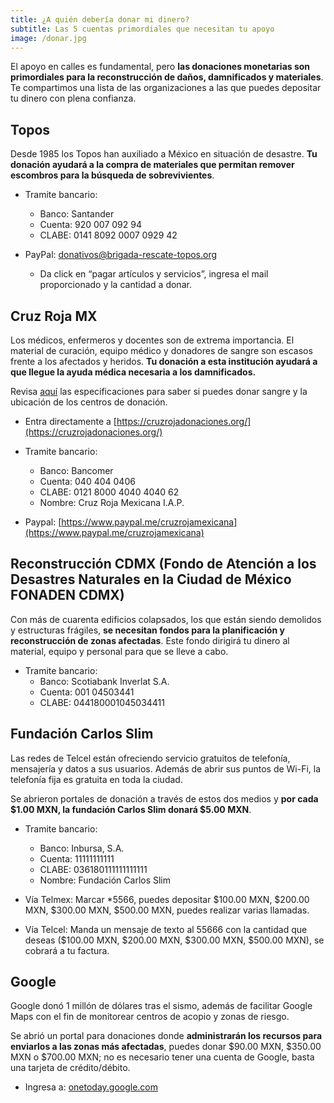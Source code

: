 ```yaml
---
title: ¿A quién debería donar mi dinero?
subtitle: Las 5 cuentas primordiales que necesitan tu apoyo
image: /donar.jpg
---
```


El apoyo en calles es fundamental, pero **las donaciones monetarias son primordiales para la reconstrucción de daños, damnificados y materiales**.
Te compartimos una lista de las organizaciones a las que puedes depositar tu dinero con plena confianza.

## Topos

Desde 1985 los Topos han auxiliado a México en situación de desastre. **Tu donación ayudará a la compra de materiales que permitan remover escombros para la búsqueda de sobrevivientes**.

* Tramite bancario:
  * Banco: Santander
  * Cuenta: 920 007 092 94
  * CLABE: 0141 8092 0007 0929 42

* PayPal: [donativos@brigada-rescate-topos.org](https://www.paypal.com/mx/home)
  * Da click en “pagar artículos y servicios”, ingresa el mail proporcionado y la cantidad a donar.

## Cruz Roja MX
Los médicos, enfermeros y docentes son de extrema importancia. El material de curación, equipo médico y donadores de sangre son escasos frente a los afectados y heridos. **Tu donación a esta institución ayudará a que llegue la ayuda médica necesaria a los damnificados.**

Revisa [aquí](https://www.cruzrojamexicana.org.mx/donar-sangre) las especificaciones para saber si puedes donar sangre y la ubicación de los centros de donación.

* Entra directamente a [https://cruzrojadonaciones.org/](https://cruzrojadonaciones.org/)

* Tramite bancario:
  * Banco: Bancomer
  * Cuenta: 040 404 0406
  * CLABE: 0121 8000 4040 4040 62
  * Nombre: Cruz Roja Mexicana I.A.P.

* Paypal: [https://www.paypal.me/cruzrojamexicana](https://www.paypal.me/cruzrojamexicana)

## Reconstrucción CDMX (Fondo de Atención a los Desastres Naturales en la Ciudad de México FONADEN CDMX)
Con más de cuarenta edificios colapsados, los que están siendo demolidos y estructuras frágiles, **se necesitan fondos para la planificación y reconstrucción de zonas afectadas**. Este fondo dirigirá tu dinero al material, equipo y personal para que se lleve a cabo.  

* Tramite bancario:
	* Banco: Scotiabank Inverlat S.A.
	* Cuenta: 001 04503441
	* CLABE: 044180001045034411

## Fundación Carlos Slim
Las redes de Telcel están ofreciendo servicio gratuitos de telefonía, mensajería y datos a sus usuarios. Además de abrir sus puntos de Wi-Fi, la telefonía fija es gratuita en toda la ciudad.

Se abrieron portales de donación a través de estos dos medios y **por cada $1.00 MXN, la fundación Carlos Slim donará $5.00 MXN**.

* Tramite bancario:
  * Banco: Inbursa, S.A.
  * Cuenta: 11111111111
  * CLABE: 036180111111111111
  * Nombre: Fundación Carlos Slim

* Vía Telmex: Marcar &#42;5566, puedes depositar $100.00 MXN, $200.00 MXN, $300.00 MXN, $500.00 MXN, puedes realizar varias llamadas.

* Vía Telcel: Manda un mensaje de texto al 55666 con la cantidad que deseas ($100.00 MXN, $200.00 MXN, $300.00 MXN, $500.00 MXN), se cobrará a tu factura.

## Google
Google donó 1 millón de dólares tras el sismo, además de facilitar Google Maps con el fin de monitorear centros de acopio y zonas de riesgo.

Se abrió un portal para donaciones donde **administrarán los recursos para enviarlos a las zonas más afectadas**, puedes donar $90.00 MXN, $350.00 MXN o $700.00 MXN; no es necesario tener una cuenta de Google, basta una tarjeta de crédito/débito.

* Ingresa a: [onetoday.google.com](http://onetoday.google.com)
